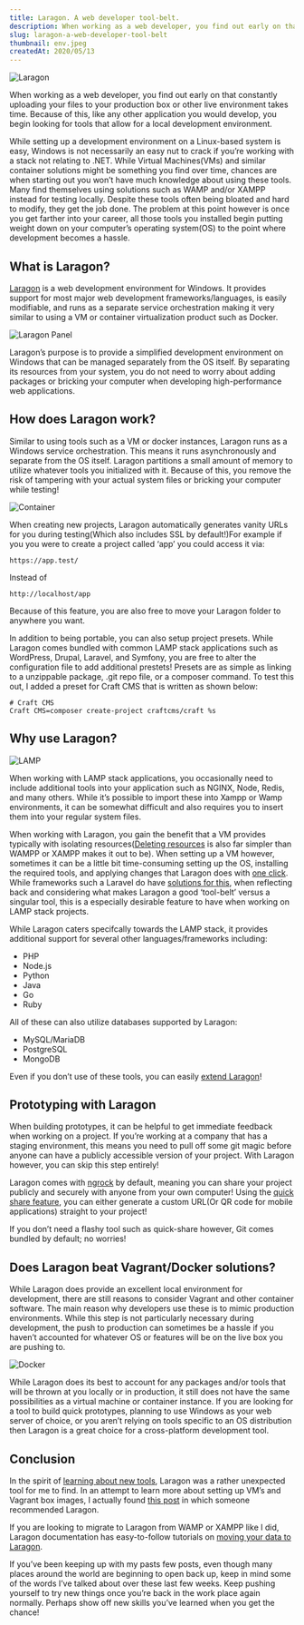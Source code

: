 ```yaml
---
title: Laragon. A web developer tool-belt.
description: When working as a web developer, you find out early on that constantly uploading your files to your production box or other live environment takes time. Because of this, like any other application you would develop, you begin looking for tools that allow for a local development environment.
slug: laragon-a-web-developer-tool-belt
thumbnail: env.jpeg
createdAt: 2020/05/13
---
```


<img src="/images/blog/laragon.png" alt="Laragon" />

When working as a web developer, you find out early on that constantly uploading your files to your production box or other live environment takes time. Because of this, like any other application you would develop, you begin looking for tools that allow for a local development environment. 

While setting up a development environment on a Linux-based system is easy, Windows is not necessarily an easy nut to crack if you’re working with a stack not relating to .NET. While Virtual Machines(VMs) and similar container solutions might be something you find over time, chances are when starting out you won’t have much knowledge about using these tools. Many find themselves using solutions such as WAMP and/or XAMPP instead for testing locally. Despite these tools often being bloated and hard to modify, they get the job done. The problem at this point however is once you get farther into your career, all those tools you installed begin putting weight down on your computer’s operating system(OS) to the point where development becomes a hassle.

## What is Laragon?

[Laragon](https://laragon.org/) is a web development environment for Windows. It provides support for most major web development frameworks/languages, is easily modifiable, and runs as a separate service orchestration making it very similar to using a VM or container virtualization product such as Docker.

<img src="/images/blog/laragonpanel-1.png" alt="Laragon Panel" />

Laragon’s purpose is to provide a simplified development environment on Windows that can be managed separately from the OS itself. By separating its resources from your system, you do not need to worry about adding packages or bricking your computer when developing high-performance web applications.

## How does Laragon work?

Similar to using tools such as a VM or docker instances, Laragon runs as a Windows service orchestration. This means it runs asynchronously and separate from the OS itself. Laragon partitions a small amount of memory to utilize whatever tools you initialized with it. Because of this, you remove the risk of tampering with your actual system files or bricking your computer while testing!

<img src="/images/blog/container.png" alt="Container" />

When creating new projects, Laragon automatically generates vanity URLs for you during testing(Which also includes SSL by default!)For example if you you were to create a project called ‘app’ you could access it via:
```
https://app.test/
```
Instead of 
```
http://localhost/app 
```

Because of this feature, you are also free to move your Laragon folder to anywhere you want.

In addition to being portable, you can also setup project presets. While Laragon comes bundled with common LAMP stack applications such as WordPress, Drupal, Laravel, and Symfony, you are free to alter the configuration file to add additional prestets! Presets are as simple as linking to a unzippable package, .git repo file, or a composer command. To test this out, I added a preset for Craft CMS that is written as shown below:
```
# Craft CMS
Craft CMS=composer create-project craftcms/craft %s 
```

## Why use Laragon?

<img src="/images/blog/lamp.png" alt="LAMP" />

When working with LAMP stack applications, you occasionally need to include additional tools into your application such as NGINX, Node, Redis, and many others. While it’s possible to import these into Xampp or Wamp environments, it can be somewhat difficult and also requires you to insert them into your regular system files.

When working with Laragon, you gain the benefit that a VM provides typically with isolating resources([Deleting resources](https://laragon.org/docs/disposable.html) is also far simpler than WAMPP or XAMPP makes it out to be). When setting up a VM however, sometimes it can be a little bit time-consuming setting up the OS, installing the required tools, and applying changes that Laragon does with [one click](https://laragon.org/docs/quick-add.html). While frameworks such a Laravel do have [solutions for this](https://laravel.com/docs/7.x/homestead), when reflecting back and considering what makes Laragon a good ‘tool-belt’ versus a singular tool, this is a especially desirable feature to have when working on LAMP stack projects.

While Laragon caters specifcally towards the LAMP stack, it provides additional support for several other languages/frameworks including:

- PHP
- Node.js
- Python
- Java
- Go
- Ruby

All of these can also utilize databases supported by Laragon:

- MySQL/MariaDB
- PostgreSQL
- MongoDB


Even if you don’t use of these tools, you can easily [extend Laragon](https://laragon.org/docs/easy-to-extend.html)!

## Prototyping with Laragon

When building prototypes, it can be helpful to get immediate feedback when working on a project. If you’re working at a company that has a staging environment, this means you need to pull off some git magic before anyone can have a publicly accessible version of your project. With Laragon however, you can skip this step entirely!

Laragon comes with [ngrock](https://ngrok.com/) by default, meaning you can share your project publicly and securely with anyone from your own computer! Using the [quick share feature](https://laragon.org/docs/quick-share.html), you can either generate a custom URL(Or QR code for mobile applications) straight to your project!

If you don’t need a flashy tool such as quick-share however, Git comes bundled by default; no worries!

## Does Laragon beat Vagrant/Docker solutions?

While Laragon does provide an excellent local environment for development, there are still reasons to consider Vagrant and other container software. The main reason why developers use these is to mimic production environments. While this step is not particularly necessary during development, the push to production can sometimes be a hassle if you haven’t accounted for whatever OS or features will be on the live box you are pushing to. 

<img src="/images/blog/dockvag.png" alt="Docker" />

While Laragon does its best to account for any packages and/or tools that will be thrown at you locally or in production, it still does not have the same possibilities as a virtual machine or container instance. If you are looking for a tool to build quick prototypes, planning to use Windows as your web server of choice, or you aren’t relying on tools specific to an OS distribution then Laragon is a great choice for a cross-platform development tool.

## Conclusion

In the spirit of [learning about new tools](/learning-new-technology), Laragon was a rather unexpected tool for me to find. In an attempt to learn more about setting up VM’s and Vagrant box images, I actually found [this post](https://www.reddit.com/r/PHP/comments/cqijzq/what_do_you_use_for_php_development_ive_been/) in which someone recommended Laragon.

If you are looking to migrate to Laragon from WAMP or XAMPP like I did, Laragon documentation has easy-to-follow tutorials on [moving your data to Laragon](https://laragon.org/download/migrate-from-wamp.html).

If you’ve been keeping up with my pasts few posts, even though many places around the world are beginning to open back up, keep in mind some of the words I’ve talked about over these last few weeks. Keep pushing yourself to try new things once you’re back in the work place again normally. Perhaps show off new skills you’ve learned when you get the chance!
